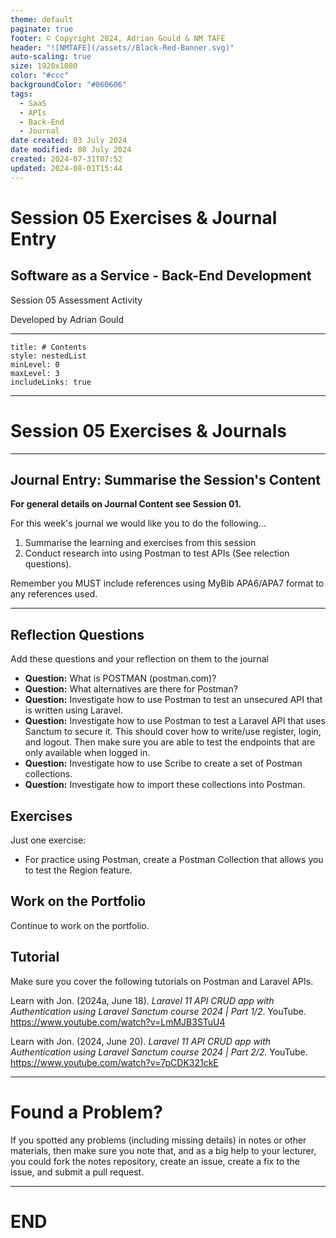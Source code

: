 ```yaml
---
theme: default
paginate: true
footer: © Copyright 2024, Adrian Gould & NM TAFE
header: "![NMTAFE](/assets//Black-Red-Banner.svg)"
auto-scaling: true
size: 1920x1080
color: "#ccc"
backgroundColor: "#060606"
tags:
  - SaaS
  - APIs
  - Back-End
  - Journal
date created: 03 July 2024
date modified: 08 July 2024
created: 2024-07-31T07:52
updated: 2024-08-01T15:44
---
```


# Session 05 Exercises & Journal Entry

## Software as a Service - Back-End Development

Session 05 Assessment Activity 

Developed by Adrian Gould

---

```table-of-contents
title: # Contents
style: nestedList
minLevel: 0
maxLevel: 3
includeLinks: true
```

---

# Session 05 Exercises & Journals 

---
## Journal Entry: Summarise the Session's Content

**For general details on Journal Content see Session 01.**

For this week's journal we would like you to do the following...

1. Summarise the learning and exercises from this session
2. Conduct research into using Postman to test APIs (See relection questions).


Remember you MUST include references using MyBib APA6/APA7 format to any references used.

---
## Reflection Questions

Add these questions and your reflection on them to the journal

- **Question:** What is POSTMAN (postman.com)?
- **Question:** What alternatives are there for Postman?
- **Question:** Investigate how to use Postman to test an unsecured API that is written using Laravel.
- **Question:** Investigate how to use Postman to test a Laravel API that uses Sanctum to secure it.
  This should cover how to write/use register, login, and logout.
  Then make sure you are able to test the endpoints that are only available when logged in.
- **Question:** Investigate how to use Scribe to create a set of Postman collections.
- **Question:** Investigate how to import these collections into Postman.

## Exercises

Just one exercise:

- For practice using Postman, create a Postman Collection that allows you to test the Region feature.


## Work on the Portfolio

Continue to work on the portfolio.

## Tutorial

Make sure you cover the following tutorials on Postman and Laravel APIs.

Learn with Jon. (2024a, June 18). _Laravel 11 API CRUD app with Authentication using Laravel Sanctum course 2024 | Part 1/2_. YouTube. https://www.youtube.com/watch?v=LmMJB3STuU4

Learn with Jon. (2024, June 20). _Laravel 11 API CRUD app with Authentication using Laravel Sanctum course 2024 | Part 2/2_. YouTube. https://www.youtube.com/watch?v=7pCDK321ckE



---
# Found a Problem?
 
If you spotted any problems (including missing details) in notes or other materials, then make sure you note that, and as a big help to your lecturer, you could fork the notes repository, create an issue, create a fix to the issue, and submit a pull request.



---

# END
